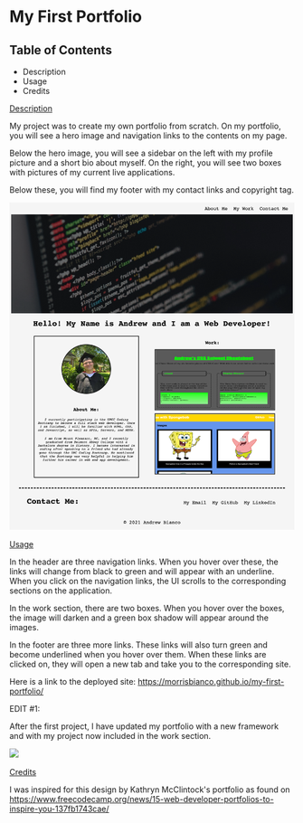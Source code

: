 # My First Portfolio

## Table of Contents

- Description
- Usage
- Credits

[Description](#Description)

My project was to create my own portfolio from scratch. On my portfolio, you will see a hero image and navigation links to the contents on my page.

Below the hero image, you will see a sidebar on the left with my profile picture and a short bio about myself. On the right, you will see two boxes with pictures of my current live applications.

Below these, you will find my footer with my contact links and copyright tag.

<img src="./assets/images/portfolio.png"/>

[Usage](#Usage)

In the header are three navigation links. When you hover over these, the links will change from black to green and will appear with an underline. When you click on the navigation links, the UI scrolls to the corresponding sections on the application.

In the work section, there are two boxes. When you hover over the boxes, the image will darken and a green box shadow will appear around the images.

In the footer are three more links. These links will also turn green and become underlined when you hover over them. When these links are clicked on, they will open a new tab and take you to the corresponding site.

Here is a link to the deployed site: https://morrisbianco.github.io/my-first-portfolio/

EDIT #1: 

After the first project, I have updated my portfolio with a new framework and with my project now included in the work section. 

<img src="./assets/images/portfolio2.png"/>

[Credits](#Credits)

I was inspired for this design by Kathryn McClintock's portfolio as found on https://www.freecodecamp.org/news/15-web-developer-portfolios-to-inspire-you-137fb1743cae/